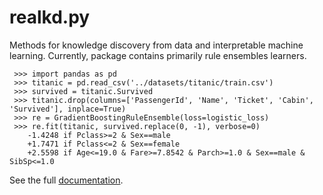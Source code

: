 # realkd.py

Methods for knowledge discovery from data and interpretable machine learning.
Currently, package contains primarily rule ensembles learners.

```
 >>> import pandas as pd
 >>> titanic = pd.read_csv('../datasets/titanic/train.csv')
 >>> survived = titanic.Survived
 >>> titanic.drop(columns=['PassengerId', 'Name', 'Ticket', 'Cabin', 'Survived'], inplace=True)
 >>> re = GradientBoostingRuleEnsemble(loss=logistic_loss)
 >>> re.fit(titanic, survived.replace(0, -1), verbose=0) 
    -1.4248 if Pclass>=2 & Sex==male
    +1.7471 if Pclass<=2 & Sex==female
    +2.5598 if Age<=19.0 & Fare>=7.8542 & Parch>=1.0 & Sex==male & SibSp<=1.0
```

See the full [documentation](https://realkdpy.readthedocs.io/en/latest/index.html).